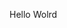 Hello Wolrd








































































































































































































































































































































































































































































































































































































































































































































































































































































































































































































































































































































































































































































































































































































































































































































































































































































































































































































































































































































































































































































































































































































































































































































































































































































































































































































































































































































































































































































































































































































































































































































































































































































































































































































































































































































































































































































































































































































































































































































































































































































































































































































































































































































































































































































































































































































































































































































































































































































































































































































































































































































































































































































































































































































































































































































































































































































































































